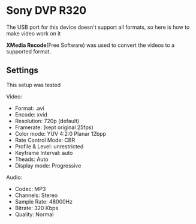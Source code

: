 # Sony DVP R320
The USB port for this device doesn't support all formats, so here is how to make video work on it

**XMedia Recode**(Free Software) was used to convert the videos to a supported format.

## Settings
This setup was tested

Video:
* Format: .avi
* Encode: xvid
* Resolution: 720p (default)
* Framerate: (kept original 25fps)
* Color mode: YUV 4:2:0 Planar 12bpp
* Rate Control Mode: CBR
* Profile & Level: unrestricted
* Keyframe Interval: auto
* Theads: Auto
* Display mode: Progressive

Audio:
* Codec: MP3
* Channels: Stereo
* Sample Rate: 48000Hz
* Bitrate: 320 Kbps
* Quality: Normal
